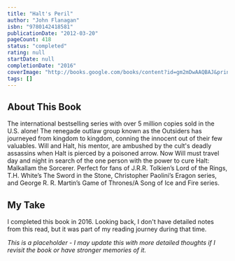 ```yaml
---
title: "Halt's Peril"
author: "John Flanagan"
isbn: "9780142418581"
publicationDate: "2012-03-20"
pageCount: 418
status: "completed"
rating: null
startDate: null
completionDate: "2016"
coverImage: "http://books.google.com/books/content?id=gm2mDwAAQBAJ&printsec=frontcover&img=1&zoom=1&source=gbs_api"
tags: []
---
```


## About This Book

The international bestselling series with over 5 million copies sold in the U.S. alone! The renegade outlaw group known as the Outsiders has journeyed from kingdom to kingdom, conning the innocent out of their few valuables. Will and Halt, his mentor, are ambushed by the cult's deadly assassins when Halt is pierced by a poisoned arrow. Now Will must travel day and night in search of the one person with the power to cure Halt: Malkallam the Sorcerer. Perfect for fans of J.R.R. Tolkien’s Lord of the Rings, T.H. White’s The Sword in the Stone, Christopher Paolini’s Eragon series, and George R. R. Martin’s Game of Thrones/A Song of Ice and Fire series.

## My Take

I completed this book in 2016. Looking back, I don't have detailed notes from this read, but it was part of my reading journey during that time.

*This is a placeholder - I may update this with more detailed thoughts if I revisit the book or have stronger memories of it.*
